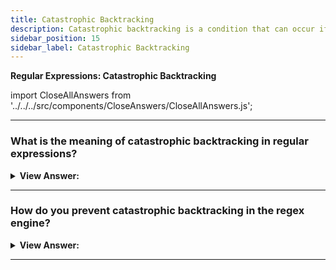 ```yaml
---
title: Catastrophic Backtracking
description: Catastrophic backtracking is a condition that can occur if you are checking a (usually long) string against a complex regular expression.
sidebar_position: 15
sidebar_label: Catastrophic Backtracking
---
```


**Regular Expressions: Catastrophic Backtracking**

import CloseAllAnswers from '../../../src/components/CloseAnswers/CloseAllAnswers.js';

<CloseAllAnswers />

---

### What is the meaning of catastrophic backtracking in regular expressions?

<details>
  <summary><strong>View Answer:</strong></summary>
  <div>
  <div><strong>Interview Response:</strong> Catastrophic backtracking is a condition that can occur if you are checking a (usually long) string against a complex regular expression. The problem usually occurs if something towards the end of the string causes the string not to match. This problem is common in some browsers like Firefox and can happen on the server-side. We should note that catastrophic backtracking is a runaway regular expression.
    </div><br />
  <div><strong className="codeExample">Code Example:</strong><br /><br />

  <div></div>

```js
// Example: Catastrophic Backtracking
let regexp = /^(\d+)*$/;

let str = '012345678901234567890123456789z';

// will take a very long time (careful!)
alert(regexp.test(str));
```

  </div>
  </div>
</details>

---

### How do you prevent catastrophic backtracking in the regex engine?

<details>
  <summary><strong>View Answer:</strong></summary>
  <div>
  <div><strong>Interview Response:</strong> The solution is simple. When nesting repetition operators, ensure that there is only one way to match the exact match and prevent backtracking in these cases. The performance can sometimes improve by changing the greedy quantifiers into lazy ones, but that is not always the case. Another critical step is to attempt to debug your pattern to ensure it gets written correctly.
    </div>
  </div>
</details>

---
